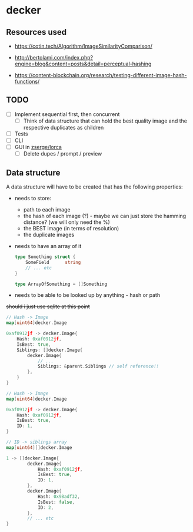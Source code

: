 # decker

## Resources used

- https://cotin.tech/Algorithm/ImageSimilarityComparison/

- http://bertolami.com/index.php?engine=blog&content=posts&detail=perceptual-hashing

- https://content-blockchain.org/research/testing-different-image-hash-functions/

## TODO

- [ ] Implement sequential first, then concurrent
  - [ ] Think of data structure that can hold the best quality image and the respective duplicates as children
- [ ] Tests
- [ ] CLI
- [ ] GUI in [zserge/lorca](https://github.com/zserge/lorca)
  - [ ] Delete dupes / prompt / preview

## Data structure

A data structure will have to be created that has the following properties:

- needs to store:
  - path to each image
  - the hash of each image (?) - maybe we can just store the hamming distance? (we will only need the %)
  - the BEST image (in terms of resolution)
  - the duplicate images
- needs to have an array of it

  ```go
  type Something struct {
      SomeField      string
      // ... etc
  }

  type ArrayOfSomething = []Something
  ```

- needs to be able to be looked up by anything - hash or path

~~should i just use sqlite at this point~~

```go
// Hash -> Image
map[uint64]decker.Image

0xaf0912jf -> decker.Image{
    Hash: 0xaf0912jf,
    IsBest: true,
    Siblings: []decker.Image{
        decker.Image{
            // ...
            Siblings: &parent.Siblings // self reference!!
        },
    }
}
```

```go
// Hash -> Image
map[uint64]decker.Image

0xaf0912jf -> decker.Image{
    Hash: 0xaf0912jf,
    IsBest: true,
    ID: 1,
}

// ID -> siblings array
map[uint64][]decker.Image

1 -> []decker.Image{
        decker.Image{
            Hash: 0xaf0912jf,
            IsBest: true,
            ID: 1,
        },
        decker.Image{
            Hash: 0x98adf32,
            IsBest: false,
            ID: 2,
        },
        // ... etc
}
```

